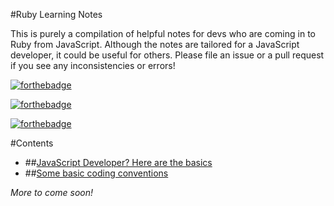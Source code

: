 #Ruby Learning Notes

This is purely a compilation of helpful notes for devs who are coming in to Ruby from JavaScript. Although the notes are tailored for a JavaScript developer, it could be useful for others. Please file an issue or a pull request if you see any inconsistencies or errors!


[![forthebadge](http://forthebadge.com/images/badges/built-by-developers.svg)](http://forthebadge.com)

[![forthebadge](http://forthebadge.com/images/badges/ages-12.svg)](http://forthebadge.com)

[![forthebadge](http://forthebadge.com/images/badges/certified-snoop-lion.svg)](http://forthebadge.com)

#Contents
* ##[JavaScript Developer? Here are the basics](js_to_ruby_cheatsheet.md)
* ##[Some basic coding conventions](coding_conventions.md)


*More to come soon!*
